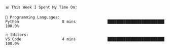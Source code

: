 <!--START_SECTION:waka-->
```text
📊 This Week I Spent My Time On: 

💬 Programming Languages: 
Python                   8 mins              █████████████████████████   100.0%

🔥 Editors: 
VS Code                  4 mins              █████████████████████████   100.0%
```


<!--END_SECTION:waka-->
